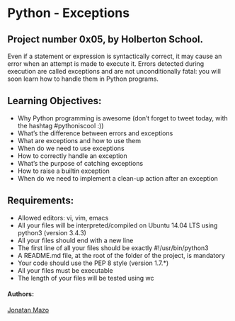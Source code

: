 # Python - Exceptions
## Project number 0x05, by Holberton School.
Even if a statement or expression is syntactically correct, it may cause an error when an attempt is made to execute it. Errors detected during execution are called exceptions and are not unconditionally fatal: you will soon learn how to handle them in Python programs.

## Learning Objectives:
 - Why Python programming is awesome (don’t forget to tweet today, with the hashtag #pythoniscool :))
 - What’s the difference between errors and exceptions
 - What are exceptions and how to use them
 - When do we need to use exceptions
 - How to correctly handle an exception
 - What’s the purpose of catching exceptions
 - How to raise a builtin exception
 - When do we need to implement a clean-up action after an exception

## Requirements:
 - Allowed editors: vi, vim, emacs
 - All your files will be interpreted/compiled on Ubuntu 14.04 LTS using python3 (version 3.4.3)
 - All your files should end with a new line
 - The first line of all your files should be exactly #!/usr/bin/python3
 - A README.md file, at the root of the folder of the project, is mandatory
 - Your code should use the PEP 8 style (version 1.7.*)
 - All your files must be executable
 - The length of your files will be tested using wc

#### Authors:
[Jonatan Mazo](https://github.com/MAZTRO)
